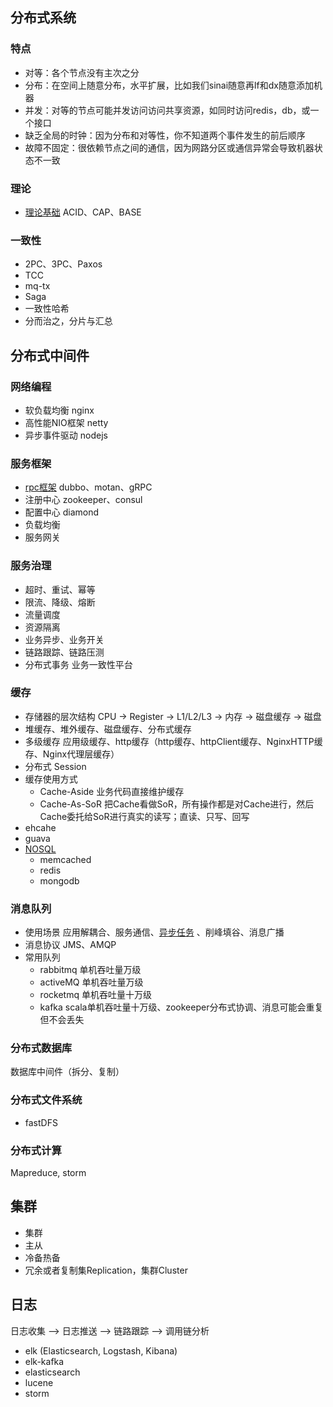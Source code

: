 ## 分布式系统

### 特点
* 对等：各个节点没有主次之分
* 分布：在空间上随意分布，水平扩展，比如我们sinai随意再lf和dx随意添加机器
* 并发：对等的节点可能并发访问访问共享资源，如同时访问redis，db，或一个接口
* 缺乏全局的时钟：因为分布和对等性，你不知道两个事件发生的前后顺序
* 故障不固定：很依赖节点之间的通信，因为网路分区或通信异常会导致机器状态不一致

### 理论
* [理论基础](30-distributed/10-theme.md) ACID、CAP、BASE

### 一致性
* 2PC、3PC、Paxos
* TCC
* mq-tx
* Saga
* 一致性哈希
* 分而治之，分片与汇总

## 分布式中间件

### 网络编程
* 软负载均衡 nginx
* 高性能NIO框架 netty
* 异步事件驱动 nodejs

### 服务框架
* [rpc框架](/docs/30-distributed/20-service.md) dubbo、motan、gRPC
* 注册中心 zookeeper、consul
* 配置中心 diamond
* 负载均衡
* 服务网关

### 服务治理
* 超时、重试、幂等
* 限流、降级、熔断
* 流量调度
* 资源隔离
* 业务异步、业务开关
* 链路跟踪、链路压测
* 分布式事务 业务一致性平台
  
### 缓存
* 存储器的层次结构 CPU -> Register -> L1/L2/L3 -> 内存 -> 磁盘缓存 -> 磁盘
* 堆缓存、堆外缓存、磁盘缓存、分布式缓存
* 多级缓存 应用级缓存、http缓存（http缓存、httpClient缓存、NginxHTTP缓存、Nginx代理层缓存）
* 分布式 Session
* 缓存使用方式
  * Cache-Aside 业务代码直接维护缓存
  * Cache-As-SoR 把Cache看做SoR，所有操作都是对Cache进行，然后Cache委托给SoR进行真实的读写；直读、只写、回写
* ehcahe
* guava
* [NOSQL](/docs/30-distributed/60-cache.md)
  * memcached
  * redis
  * mongodb

### 消息队列
* 使用场景 应用解耦合、服务通信、[异步任务](/docs/30-distributed/50-mq.md) 、削峰填谷、消息广播
* 消息协议 JMS、AMQP
* 常用队列
  * rabbitmq 单机吞吐量万级
  * activeMQ 单机吞吐量万级
  * rocketmq 单机吞吐量十万级
  * kafka scala单机吞吐量十万级、zookeeper分布式协调、消息可能会重复但不会丢失

### 分布式数据库
数据库中间件（拆分、复制）

### 分布式文件系统
* fastDFS

### 分布式计算
Mapreduce, storm

## 集群
* 集群
* 主从
* 冷备热备
* 冗余或者复制集Replication，集群Cluster

## 日志
日志收集 --> 日志推送 --> 链路跟踪 --> 调用链分析
* elk (Elasticsearch, Logstash, Kibana)
* elk-kafka
* elasticsearch
* lucene
* storm